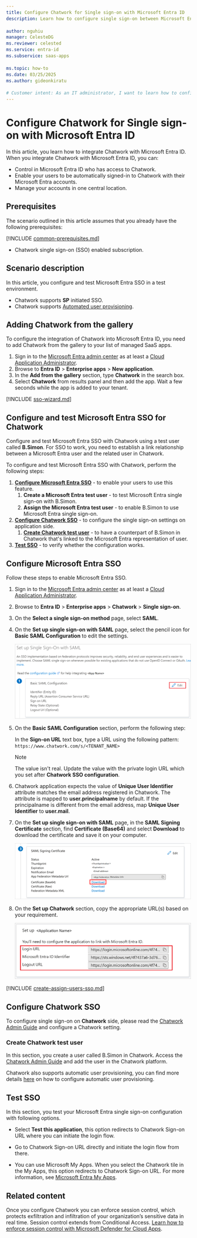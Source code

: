 ```yaml
---
title: Configure Chatwork for Single sign-on with Microsoft Entra ID
description: Learn how to configure single sign-on between Microsoft Entra ID and Chatwork.

author: nguhiu
manager: CelesteDG
ms.reviewer: celested
ms.service: entra-id
ms.subservice: saas-apps

ms.topic: how-to
ms.date: 03/25/2025
ms.author: gideonkiratu

# Customer intent: As an IT administrator, I want to learn how to configure single sign-on between Microsoft Entra ID and Chatwork so that I can control who has access to Chatwork, enable automatic sign-in with Microsoft Entra accounts, and manage my accounts in one central location.
---
```


# Configure Chatwork for Single sign-on with Microsoft Entra ID

In this article,  you learn how to integrate Chatwork with Microsoft Entra ID. When you integrate Chatwork with Microsoft Entra ID, you can:

* Control in Microsoft Entra ID who has access to Chatwork.
* Enable your users to be automatically signed-in to Chatwork with their Microsoft Entra accounts.
* Manage your accounts in one central location.

## Prerequisites

The scenario outlined in this article assumes that you already have the following prerequisites:

[!INCLUDE [common-prerequisites.md](~/identity/saas-apps/includes/common-prerequisites.md)]
* Chatwork single sign-on (SSO) enabled subscription.

## Scenario description

In this article,  you configure and test Microsoft Entra SSO in a test environment.

* Chatwork supports **SP** initiated SSO.
* Chatwork supports [Automated user provisioning](chatwork-provisioning-tutorial.md).

## Adding Chatwork from the gallery

To configure the integration of Chatwork into Microsoft Entra ID, you need to add Chatwork from the gallery to your list of managed SaaS apps.

1. Sign in to the [Microsoft Entra admin center](https://entra.microsoft.com) as at least a [Cloud Application Administrator](~/identity/role-based-access-control/permissions-reference.md#cloud-application-administrator).
1. Browse to **Entra ID** > **Enterprise apps** > **New application**.
1. In the **Add from the gallery** section, type **Chatwork** in the search box.
1. Select **Chatwork** from results panel and then add the app. Wait a few seconds while the app is added to your tenant.

 [!INCLUDE [sso-wizard.md](~/identity/saas-apps/includes/sso-wizard.md)]

<a name='configure-and-test-azure-ad-sso-for-chatwork'></a>

## Configure and test Microsoft Entra SSO for Chatwork

Configure and test Microsoft Entra SSO with Chatwork using a test user called **B.Simon**. For SSO to work, you need to establish a link relationship between a Microsoft Entra user and the related user in Chatwork.

To configure and test Microsoft Entra SSO with Chatwork, perform the following steps:

1. **[Configure Microsoft Entra SSO](#configure-azure-ad-sso)** - to enable your users to use this feature.
    1. **Create a Microsoft Entra test user** - to test Microsoft Entra single sign-on with B.Simon.
    1. **Assign the Microsoft Entra test user** - to enable B.Simon to use Microsoft Entra single sign-on.
1. **[Configure Chatwork SSO](#configure-chatwork-sso)** - to configure the single sign-on settings on application side.
    1. **[Create Chatwork test user](#create-chatwork-test-user)** - to have a counterpart of B.Simon in Chatwork that's linked to the Microsoft Entra representation of user.
1. **[Test SSO](#test-sso)** - to verify whether the configuration works.

<a name='configure-azure-ad-sso'></a>

## Configure Microsoft Entra SSO

Follow these steps to enable Microsoft Entra SSO.

1. Sign in to the [Microsoft Entra admin center](https://entra.microsoft.com) as at least a [Cloud Application Administrator](~/identity/role-based-access-control/permissions-reference.md#cloud-application-administrator).
1. Browse to **Entra ID** > **Enterprise apps** > **Chatwork** > **Single sign-on**.
1. On the **Select a single sign-on method** page, select **SAML**.
1. On the **Set up single sign-on with SAML** page, select the pencil icon for **Basic SAML Configuration** to edit the settings.

   ![Edit Basic SAML Configuration](common/edit-urls.png)

1. On the **Basic SAML Configuration** section, perform the following step:

    In the **Sign-on URL** text box, type a URL using the following pattern:
    `https://www.chatwork.com/s/<TENANT_NAME>`

	> [!NOTE]
	> The value isn't real. Update the value with the private login URL which you set after **Chatwork SSO configuration**.

1. Chatwork application expects the value of **Unique User Identifier** attribute matches the email address registered in Chatwork. The attribute is mapped to **user.principalname** by default. If the principalname is different from the email address, map  **Unique User Identifier** to **user.mail**.

1. On the **Set up single sign-on with SAML** page, in the **SAML Signing Certificate** section,  find **Certificate (Base64)** and select **Download** to download the certificate and save it on your computer.

	![The Certificate download link](common/certificatebase64.png)

1. On the **Set up Chatwork** section, copy the appropriate URL(s) based on your requirement.

	![Copy configuration URLs](common/copy-configuration-urls.png)

<a name='create-an-azure-ad-test-user'></a>

[!INCLUDE [create-assign-users-sso.md](~/identity/saas-apps/includes/create-assign-users-sso.md)]

## Configure Chatwork SSO

To configure single sign-on on **Chatwork** side, please read the [Chatwork Admin Guide](https://download.chatwork.com/Chatwork_AdminGuide.pdf) and configure a Chatwork setting.

### Create Chatwork test user

In this section, you create a user called B.Simon in Chatwork. Access the [Chatwork Admin Guide](https://download.chatwork.com/Chatwork_AdminGuide.pdf) and add the user in the Chatwork platform.

Chatwork also supports automatic user provisioning, you can find more details [here](./chatwork-provisioning-tutorial.md) on how to configure automatic user provisioning.

## Test SSO 

In this section, you test your Microsoft Entra single sign-on configuration with following options. 

* Select **Test this application**, this option redirects to Chatwork Sign-on URL where you can initiate the login flow. 

* Go to Chatwork Sign-on URL directly and initiate the login flow from there.

* You can use Microsoft My Apps. When you select the Chatwork tile in the My Apps, this option redirects to Chatwork Sign-on URL. For more information, see [Microsoft Entra My Apps](/azure/active-directory/manage-apps/end-user-experiences#azure-ad-my-apps).

## Related content

Once you configure Chatwork you can enforce session control, which protects exfiltration and infiltration of your organization’s sensitive data in real time. Session control extends from Conditional Access. [Learn how to enforce session control with Microsoft Defender for Cloud Apps](/cloud-app-security/proxy-deployment-aad).
